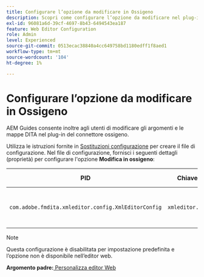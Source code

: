```yaml
---
title: Configurare l’opzione da modificare in Ossigeno
description: Scopri come configurare l’opzione da modificare nel plug-in del connettore ossigeno.
exl-id: 96081a6d-39cf-4697-8b43-6494543ea187
feature: Web Editor Configuration
role: Admin
level: Experienced
source-git-commit: 0513ecac38840a4cc649758bd1180edff1f8aed1
workflow-type: tm+mt
source-wordcount: '104'
ht-degree: 1%

---
```


# Configurare l’opzione da modificare in Ossigeno

AEM Guides consente inoltre agli utenti di modificare gli argomenti e le mappe DITA nel plug-in del connettore ossigeno.

Utilizza le istruzioni fornite in [Sostituzioni configurazione](download-install-additional-config-override.md#) per creare il file di configurazione. Nel file di configurazione, fornisci i seguenti dettagli (proprietà) per configurare l&#39;opzione **Modifica in ossigeno**:



| PID | Chiave proprietà | Valore proprietà |
|---|------------|--------------|
| `com.adobe.fmdita.xmleditor.config.XmlEditorConfig` | `xmleditor.editinoxygen` | Booleano \(true/false\). **Valore predefinito**: false |

>[!NOTE]
>
> Questa configurazione è disabilitata per impostazione predefinita e l’opzione non è disponibile nell’editor web.

**Argomento padre:**[ Personalizza editor Web](conf-web-editor.md)
